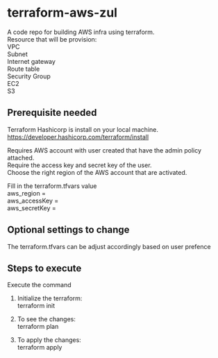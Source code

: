 # terraform-aws-zul
A code repo for building AWS infra using terraform. <br />
Resource that will be provision: <br />
VPC <br />
Subnet <br />
Internet gateway <br />
Route table <br />
Security Group <br />
EC2 <br />
S3


## Prerequisite needed
Terraform Hashicorp is install on your local machine.
https://developer.hashicorp.com/terraform/install <br />

Requires AWS account with user created that have the admin policy attached. <br />
Require the access key and secret key of the user. <br />
Choose the right region of the AWS account that are activated.

Fill in the terraform.tfvars value <br />
aws_region = <br />
aws_accessKey = <br />
aws_secretKey = <br />

## Optional settings to change
The terraform.tfvars can be adjust accordingly based on user prefence

## Steps to execute
Execute the command 
1. Initialize the terraform: <br />
terraform init

2. To see the changes: <br />
terraform plan

3. To apply the changes: <br />
terraform apply

